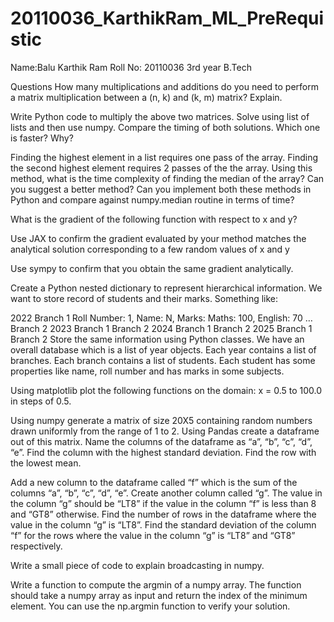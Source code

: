 # 20110036_KarthikRam_ML_PreRequistic

Name:Balu Karthik Ram
Roll No: 20110036
3rd year B.Tech

Questions
How many multiplications and additions do you need to perform a matrix multiplication between a (n, k) and (k, m) matrix? Explain.

Write Python code to multiply the above two matrices. Solve using list of lists and then use numpy. Compare the timing of both solutions. Which one is faster? Why?

Finding the highest element in a list requires one pass of the array. Finding the second highest element requires 2 passes of the the array. Using this method, what is the time complexity of finding the median of the array? Can you suggest a better method? Can you implement both these methods in Python and compare against numpy.median routine in terms of time?

What is the gradient of the following function with respect to x and y?

Use JAX to confirm the gradient evaluated by your method matches the analytical solution corresponding to a few random values of x and y

Use sympy to confirm that you obtain the same gradient analytically.

Create a Python nested dictionary to represent hierarchical information. We want to store record of students and their marks. Something like:

2022
Branch 1
Roll Number: 1, Name: N, Marks:
Maths: 100, English: 70 …
Branch 2
2023
Branch 1
Branch 2
2024
Branch 1
Branch 2
2025
Branch 1
Branch 2
Store the same information using Python classes. We have an overall database which is a list of year objects. Each year contains a list of branches. Each branch contains a list of students. Each student has some properties like name, roll number and has marks in some subjects.

Using matplotlib plot the following functions on the domain: x = 0.5 to 100.0 in steps of 0.5.

 
 
Using numpy generate a matrix of size 20X5 containing random numbers drawn uniformly from the range of 1 to 2. Using Pandas create a dataframe out of this matrix. Name the columns of the dataframe as “a”, “b”, “c”, “d”, “e”. Find the column with the highest standard deviation. Find the row with the lowest mean.

Add a new column to the dataframe called “f” which is the sum of the columns “a”, “b”, “c”, “d”, “e”. Create another column called “g”. The value in the column “g” should be “LT8” if the value in the column “f” is less than 8 and “GT8” otherwise. Find the number of rows in the dataframe where the value in the column “g” is “LT8”. Find the standard deviation of the column “f” for the rows where the value in the column “g” is “LT8” and “GT8” respectively.

Write a small piece of code to explain broadcasting in numpy.

Write a function to compute the argmin of a numpy array. The function should take a numpy array as input and return the index of the minimum element. You can use the np.argmin function to verify your solution.
